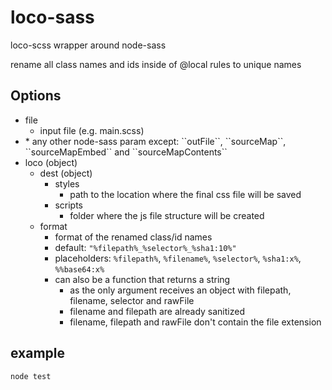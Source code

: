 # loco-sass

loco-scss wrapper around node-sass

rename all class names and ids inside of @local rules to unique names

## Options

* file
  * input file (e.g. main.scss)
* <node-sass params>
  * any other node-sass param except: ``outFile``, ``sourceMap``, ``sourceMapEmbed`` and ``sourceMapContents``
* loco (object)
  * dest (object)
    * styles
      * path to the location where the final css file will be saved
    * scripts
      * folder where the js file structure will be created
  * format
    * format of the renamed class/id names
    * default: ``"%filepath%_%selector%_%sha1:10%"``
    * placeholders: ``%filepath%``, ``%filename%``, ``%selector%``, ``%sha1:x%``, ``%%base64:x%``
    * can also be a function that returns a string
      * as the only argument receives an object with filepath, filename, selector and rawFile
      * filename and filepath are already sanitized
      * filename, filepath and rawFile don't contain the file extension

## example

``node test``
